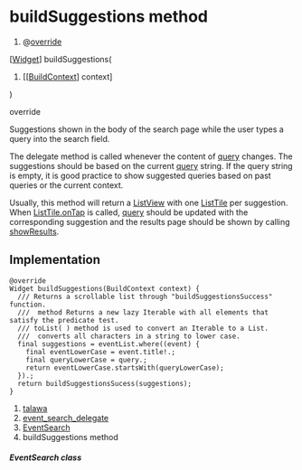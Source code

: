 
<div>

# buildSuggestions method

</div>


<div>

1.  @[override](https://api.flutter.dev/flutter/dart-core/override-constant.html)

</div>

[[Widget](https://api.flutter.dev/flutter/widgets/Widget-class.html)]
buildSuggestions(

1.  [[[BuildContext](https://api.flutter.dev/flutter/widgets/BuildContext-class.html)]
    context]

)


override




Suggestions shown in the body of the search page while the user types a
query into the search field.

The delegate method is called whenever the content of
[query](https://api.flutter.dev/flutter/material/SearchDelegate/query.html)
changes. The suggestions should be based on the current
[query](https://api.flutter.dev/flutter/material/SearchDelegate/query.html)
string. If the query string is empty, it is good practice to show
suggested queries based on past queries or the current context.

Usually, this method will return a
[ListView](https://api.flutter.dev/flutter/widgets/ListView-class.html)
with one
[ListTile](https://api.flutter.dev/flutter/material/ListTile-class.html)
per suggestion. When
[ListTile.onTap](https://api.flutter.dev/flutter/material/ListTile/onTap.html)
is called,
[query](https://api.flutter.dev/flutter/material/SearchDelegate/query.html)
should be updated with the corresponding suggestion and the results page
should be shown by calling
[showResults](https://api.flutter.dev/flutter/material/SearchDelegate/showResults.html).



## Implementation

``` language-dart
@override
Widget buildSuggestions(BuildContext context) {
  /// Returns a scrollable list through "buildSuggestionsSuccess" function.
  ///  method Returns a new lazy Iterable with all elements that satisfy the predicate test.
  /// toList( ) method is used to convert an Iterable to a List.
  ///  converts all characters in a string to lower case.
  final suggestions = eventList.where((event) {
    final eventLowerCase = event.title!.;
    final queryLowerCase = query.;
    return eventLowerCase.startsWith(queryLowerCase);
  }).;
  return buildSuggestionsSucess(suggestions);
}
```







1.  [talawa](../../index.html)
2.  [event_search_delegate](../../widgets_event_search_delegate/)
3.  [EventSearch](../../widgets_event_search_delegate/EventSearch-class.html)
4.  buildSuggestions method

##### EventSearch class







